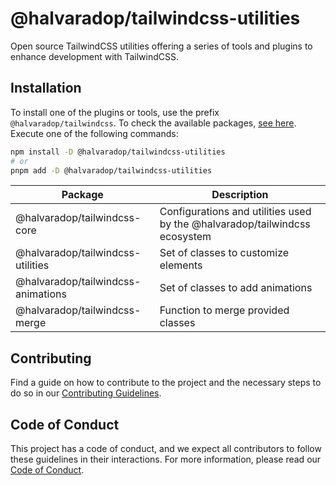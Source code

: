 # @halvaradop/tailwindcss-utilities

Open source TailwindCSS utilities offering a series of tools and plugins to enhance development with TailwindCSS.

## Installation

To install one of the plugins or tools, use the prefix `@halvaradop/tailwindcss`. To check the available packages, [see here](https://github.com/halvaradop/tailwindcss-utilities/tree/master/packages). Execute one of the following commands:

```bash
npm install -D @halvaradop/tailwindcss-utilities
# or
pnpm add -D @halvaradop/tailwindcss-utilities
```

| Package                            | Description                                                                |
| ---------------------------------- | -------------------------------------------------------------------------- |
| @halvaradop/tailwindcss-core       | Configurations and utilities used by the @halvaradop/tailwindcss ecosystem |
| @halvaradop/tailwindcss-utilities  | Set of classes to customize elements                                       |
| @halvaradop/tailwindcss-animations | Set of classes to add animations                                           |
| @halvaradop/tailwindcss-merge      | Function to merge provided classes                                         |

## Contributing

Find a guide on how to contribute to the project and the necessary steps to do so in our [Contributing Guidelines](https://github.com/halvaradop/.github/blob/master/.github/CONTRIBUTING.md).

## Code of Conduct

This project has a code of conduct, and we expect all contributors to follow these guidelines in their interactions. For more information, please read our [Code of Conduct](https://github.com/halvaradop/.github/blob/master/.github/CODE_OF_CONDUCT.md).
